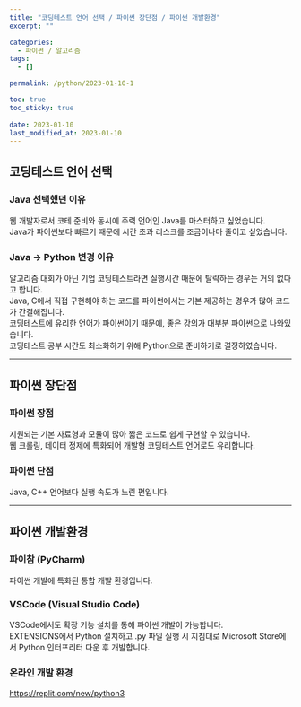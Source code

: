 ```yaml
---
title: "코딩테스트 언어 선택 / 파이썬 장단점 / 파이썬 개발환경"
excerpt: ""

categories:
  - 파이썬 / 알고리즘
tags:
  - []

permalink: /python/2023-01-10-1

toc: true
toc_sticky: true
 
date: 2023-01-10
last_modified_at: 2023-01-10
---
```


## 코딩테스트 언어 선택
 
### Java 선택했던 이유
웹 개발자로서 코테 준비와 동시에 주력 언어인 Java를 마스터하고 싶었습니다.  
Java가 파이썬보다 빠르기 때문에 시간 초과 리스크를 조금이나마 줄이고 싶었습니다.
 
### Java → Python 변경 이유
알고리즘 대회가 아닌 기업 코딩테스트라면 실행시간 때문에 탈락하는 경우는 거의 없다고 합니다.  
Java, C에서 직접 구현해야 하는 코드를 파이썬에서는 기본 제공하는 경우가 많아 코드가 간결해집니다.  
코딩테스트에 유리한 언어가 파이썬이기 때문에, 좋은 강의가 대부분 파이썬으로 나와있습니다.  
코딩테스트 공부 시간도 최소화하기 위해 Python으로 준비하기로 결정하였습니다.
 
---
 
## 파이썬 장단점
 
### 파이썬 장점
지원되는 기본 자료형과 모듈이 많아 짧은 코드로 쉽게 구현할 수 있습니다.  
웹 크롤링, 데이터 정제에 특화되어 개발형 코딩테스트 언어로도 유리합니다.
 
### 파이썬 단점
Java, C++ 언어보다 실행 속도가 느린 편입니다.

---

## 파이썬 개발환경

### 파이참 (PyCharm)
파이썬 개발에 특화된 통합 개발 환경입니다.

### VSCode (Visual Studio Code)
VSCode에서도 확장 기능 설치를 통해 파이썬 개발이 가능합니다.  
EXTENSIONS에서 Python 설치하고 .py 파일 실행 시 지침대로 Microsoft Store에서 Python 인터프리터 다운 후 개발합니다.
 
### 온라인 개발 환경
https://replit.com/new/python3